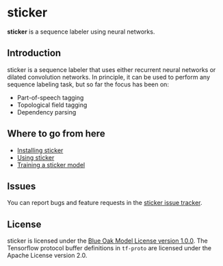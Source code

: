 # sticker

**sticker** is a sequence labeler using neural networks.

## Introduction

sticker is a sequence labeler that uses either recurrent neural
networks or dilated convolution networks. In principle, it can be
used to perform any sequence labeling task, but so far the focus
has been on:

* Part-of-speech tagging
* Topological field tagging
* Dependency parsing

## Where to go from here

* [Installing sticker](doc/INSTALL.md)
* [Using sticker](doc/USAGE.md)
* [Training a sticker model](doc/TRAIN.md)

## Issues

You can report bugs and feature requests in the [sticker issue
tracker](https://github.com/danieldk/sticker/issues).

## License

sticker is licensed under the [Blue Oak Model License version
1.0.0](LICENSE.md). The Tensorflow protocol buffer definitions in `tf-proto`
are licensed under the Apache License version 2.0.
